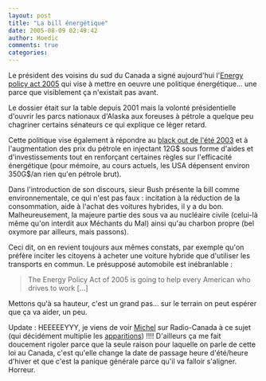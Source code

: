 ```yaml
---
layout: post
title: "La bill énergétique"
date: 2005-08-09 02:49:42
author: Hoedic
comments: true
categories: 
---
```



Le président des voisins du sud du Canada a signé aujourd'hui l'[Energy policy act 2005](http://www.whitehouse.gov/news/releases/2005/08/20050808-6.html) qui vise à mettre en oeuvre une politique énergétique... une parce que visiblement ça n'existait pas avant.

Le dossier était sur la table depuis 2001 mais la volonté présidentielle d'ouvrir les parcs nationaux d'Alaska aux foreuses à pétrole a quelque peu chagriner certains sénateurs ce qui explique ce léger retard.

Cette politique vise également à répondre au [black out de l'été 2003](http://en.wikipedia.org/wiki/2003_North_America_blackout) et à l'augmentation des prix du pétrole en injectant 12G$ sous forme d'aides et d'investissements tout en renforçant  certaines règles sur l'efficacité énergétique (pour mémoire, au cours actuels, les USA dépensent environ 350G$/an rien qu'en pétrole brut).

Dans l'introduction de son discours, sieur Bush présente la bill comme environnementale, ce qui n'est pas faux : incitation à la réduction de la consommation, aide à l'achat des voitures hybrides, il y a du bon. Malheureusement, la majeure partie des sous va au nucléaire civile (celui-là même qu'on interdit aux Méchants du Mal) ainsi qu'au charbon propre (bel oxymore par ailleurs, mais passons).

Ceci dit, on en revient toujours aux mêmes constats, par exemple qu'on préfère inciter les citoyens à acheter une voiture hybride que d'utiliser les transports en commun. Le présupposé automobile est inébranlable :

<blockquote class="citation">The Energy Policy Act of 2005 is going to help every American who drives to work [...]</blockquote>

Mettons qu'à sa hauteur, c'est un grand pas... sur le terrain on peut espérer que ça va aider, un peu.

Update : HEEEEEYYY, je viens de voir [Michel](http://www.micheldumais.com/) sur Radio-Canada à ce sujet (qui décidément multiplie les [apparitions](http://embruns.net/logbook/2005/08/08.html#002723)) !!!! D'ailleurs ça me fait doucement rigoler parce que la seule raison pour laquelle on parle de cette loi au Canada, c'est qu'elle change la date de passage heure d'été/heure d'hiver et que c'est la panique générale parce qu'il va falloir s'aligner. Horreur.